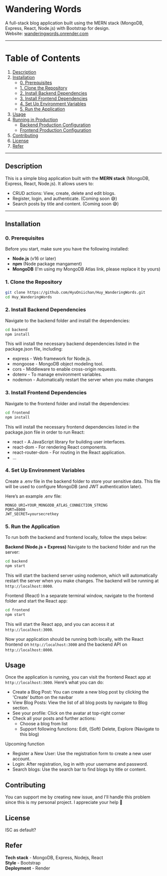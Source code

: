 # Wandering Words

A full-stack blog application built using the MERN stack (MongoDB, Express, React, Node.js) with Bootstrap for design.  
Website: [wanderingwords.onrender.com](https://wanderingwords.onrender.com/)

---

# Table of Contents

1. [Description](#description)
2. [Installation](#installation)
   - [0. Prerequisites](#prerequisites)
   - [1. Clone the Repository](#clone-the-repository)
   - [2. Install Backend Dependencies](#install-backend-dependencies)
   - [3. Install Frontend Dependencies](#install-frontend-dependencies)
   - [4. Set Up Environment Variables](#set-up-environment-variables)
   - [5. Run the Application](#run-the-application)
3. [Usage](#usage)
4. [Running in Production](#running-in-production)
   - [Backend Production Configuration](#backend-production-configuration)
   - [Frontend Production Configuration](#frontend-production-configuration)
5. [Contributing](#contributing)
6. [License](#license)
7. [Refer](#refer)

---

## Description

This is a simple blog application built with the **MERN stack** (MongoDB, Express, React, Node.js). It allows users to:
- CRUD actions: View, create, delete and edit blogs.
- Register, login, and authenticate. (Coming soon 😅)
- Search posts by title and content. (Coming soon 😅) 

---

## Installation

### 0. Prerequisites

Before you start, make sure you have the following installed:

- **Node.js** (v16 or later) 
- **npm** (Node package mangament) 
- **MongoDB** (I'm using my MongoDB Atlas link, please replace it by yours)

### 1. Clone the Repository

```bash
git clone https://github.com/HyuOniichan/Huy_WanderingWords.git
cd Huy_WanderingWords
```

### 2. Install Backend Dependencies

Navigate to the backend folder and install the dependencies:

```bash
cd backend
npm install
```

This will install the necessary backend dependencies listed in the package.json file, including:
- express - Web framework for Node.js.
- mongoose - MongoDB object modeling tool.
- cors - Middleware to enable cross-origin requests.
- dotenv - To manage environment variables.
- nodemon - Automatically restart the server when you make changes

### 3. Install Frontend Dependencies

Navigate to the frontend folder and install the dependencies:
```bash
cd frontend
npm install
```
This will install the necessary frontend dependencies listed in the package.json file in order to run React: 

- react - A JavaScript library for building user interfaces.
- react-dom - For rendering React components.
- react-router-dom - For routing in the React application.
- ...

### 4. Set Up Environment Variables

Create a .env file in the backend folder to store your sensitive data. This file will be used to configure MongoDB (and JWT authentication later).

Here’s an example .env file:
```.env
MONGO_URI=YOUR_MONGODB_ATLAS_CONNECTION_STRING
PORT=8000
JWT_SECRET=yoursecretkey
```

### 5. Run the Application

To run both the backend and frontend locally, follow the steps below:

**Backend (Node.js + Express)**
Navigate to the backend folder and run the server:

```bash
cd backend
npm start
```

This will start the backend server using nodemon, which will automatically restart the server when you make changes. 
The backend will be running at ```http://localhost:8000```.

Frontend (React)
In a separate terminal window, navigate to the frontend folder and start the React app:

```bash
cd frontend
npm start
```

This will start the React app, and you can access it at ```http://localhost:3000```.

Now your application should be running both locally, with the React frontend on ```http://localhost:3000``` and the backend API on ```http://localhost:8000```.

## Usage 

Once the application is running, you can visit the frontend React app at ```http://localhost:3000```. Here’s what you can do:

- Create a Blog Post: You can create a new blog post by clicking the 'Create' button on the navbar
- View Blog Posts: View the list of all blog posts by navigate to Blog section. 
- See your profile: Click on the avatar at top-right corner
- Check all your posts and further actions:
  + Choose a blog from list
  + Support following functions: Edit, (Soft) Delete, Explore (Navigate to this blog)  

Upcoming function
- Register a New User: Use the registration form to create a new user account.
- Login: After registration, log in with your username and password.
- Search blogs: Use the search bar to find blogs by title or content.

## Contributing 

You can support me by creating new issue, and I'll handle this problem since this is my personal project. 
I appreciate your help 🫡

## License 

ISC as default? 

## Refer

**Tech stack** - MongoDB, Express, Nodejs, React  
**Style** - Bootstrap  
**Deployment** - Render  











